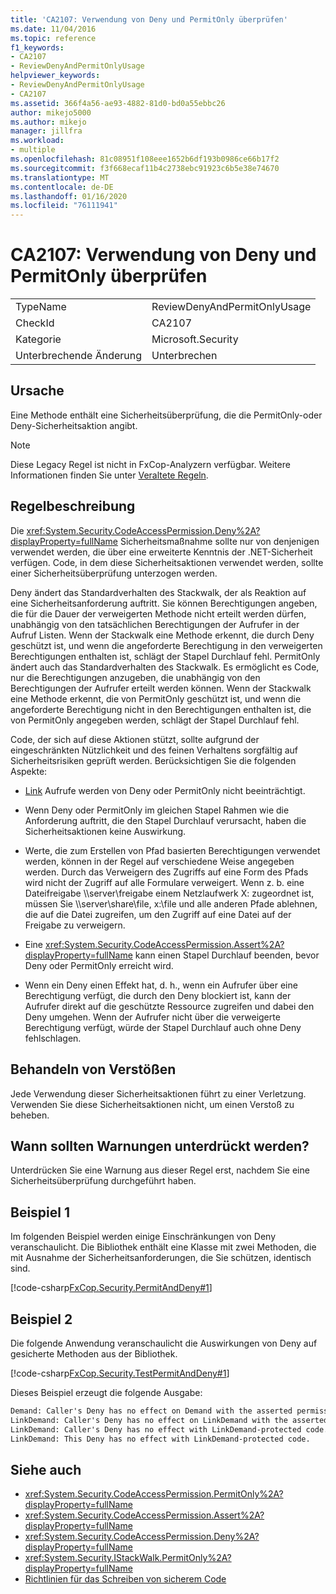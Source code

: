```yaml
---
title: 'CA2107: Verwendung von Deny und PermitOnly überprüfen'
ms.date: 11/04/2016
ms.topic: reference
f1_keywords:
- CA2107
- ReviewDenyAndPermitOnlyUsage
helpviewer_keywords:
- ReviewDenyAndPermitOnlyUsage
- CA2107
ms.assetid: 366f4a56-ae93-4882-81d0-bd0a55ebbc26
author: mikejo5000
ms.author: mikejo
manager: jillfra
ms.workload:
- multiple
ms.openlocfilehash: 81c08951f108eee1652b6df193b0986ce66b17f2
ms.sourcegitcommit: f3f668ecaf11b4c2738ebc91923c6b5e38e74670
ms.translationtype: MT
ms.contentlocale: de-DE
ms.lasthandoff: 01/16/2020
ms.locfileid: "76111941"
---
```

# <a name="ca2107-review-deny-and-permit-only-usage"></a>CA2107: Verwendung von Deny und PermitOnly überprüfen

|||
|-|-|
|TypeName|ReviewDenyAndPermitOnlyUsage|
|CheckId|CA2107|
|Kategorie|Microsoft.Security|
|Unterbrechende Änderung|Unterbrechen|

## <a name="cause"></a>Ursache
Eine Methode enthält eine Sicherheitsüberprüfung, die die PermitOnly-oder Deny-Sicherheitsaktion angibt.

> [!NOTE]
> Diese Legacy Regel ist nicht in FxCop-Analyzern verfügbar. Weitere Informationen finden Sie unter [Veraltete Regeln](fxcop-rule-port-status.md#deprecated-rules).

## <a name="rule-description"></a>Regelbeschreibung

Die <xref:System.Security.CodeAccessPermission.Deny%2A?displayProperty=fullName> Sicherheitsmaßnahme sollte nur von denjenigen verwendet werden, die über eine erweiterte Kenntnis der .NET-Sicherheit verfügen. Code, in dem diese Sicherheitsaktionen verwendet werden, sollte einer Sicherheitsüberprüfung unterzogen werden.

Deny ändert das Standardverhalten des Stackwalk, der als Reaktion auf eine Sicherheitsanforderung auftritt. Sie können Berechtigungen angeben, die für die Dauer der verweigerten Methode nicht erteilt werden dürfen, unabhängig von den tatsächlichen Berechtigungen der Aufrufer in der Aufruf Listen. Wenn der Stackwalk eine Methode erkennt, die durch Deny geschützt ist, und wenn die angeforderte Berechtigung in den verweigerten Berechtigungen enthalten ist, schlägt der Stapel Durchlauf fehl. PermitOnly ändert auch das Standardverhalten des Stackwalk. Es ermöglicht es Code, nur die Berechtigungen anzugeben, die unabhängig von den Berechtigungen der Aufrufer erteilt werden können. Wenn der Stackwalk eine Methode erkennt, die von PermitOnly geschützt ist, und wenn die angeforderte Berechtigung nicht in den Berechtigungen enthalten ist, die von PermitOnly angegeben werden, schlägt der Stapel Durchlauf fehl.

Code, der sich auf diese Aktionen stützt, sollte aufgrund der eingeschränkten Nützlichkeit und des feinen Verhaltens sorgfältig auf Sicherheitsrisiken geprüft werden. Berücksichtigen Sie die folgenden Aspekte:

- [Link](/dotnet/framework/misc/link-demands) Aufrufe werden von Deny oder PermitOnly nicht beeinträchtigt.

- Wenn Deny oder PermitOnly im gleichen Stapel Rahmen wie die Anforderung auftritt, die den Stapel Durchlauf verursacht, haben die Sicherheitsaktionen keine Auswirkung.

- Werte, die zum Erstellen von Pfad basierten Berechtigungen verwendet werden, können in der Regel auf verschiedene Weise angegeben werden. Durch das Verweigern des Zugriffs auf eine Form des Pfads wird nicht der Zugriff auf alle Formulare verweigert. Wenn z. b. eine Dateifreigabe \\\server\freigabe einem Netzlaufwerk X: zugeordnet ist, müssen Sie \\\server\share\file, x:\file und alle anderen Pfade ablehnen, die auf die Datei zugreifen, um den Zugriff auf eine Datei auf der Freigabe zu verweigern.

- Eine <xref:System.Security.CodeAccessPermission.Assert%2A?displayProperty=fullName> kann einen Stapel Durchlauf beenden, bevor Deny oder PermitOnly erreicht wird.

- Wenn ein Deny einen Effekt hat, d. h., wenn ein Aufrufer über eine Berechtigung verfügt, die durch den Deny blockiert ist, kann der Aufrufer direkt auf die geschützte Ressource zugreifen und dabei den Deny umgehen. Wenn der Aufrufer nicht über die verweigerte Berechtigung verfügt, würde der Stapel Durchlauf auch ohne Deny fehlschlagen.

## <a name="how-to-fix-violations"></a>Behandeln von Verstößen

Jede Verwendung dieser Sicherheitsaktionen führt zu einer Verletzung. Verwenden Sie diese Sicherheitsaktionen nicht, um einen Verstoß zu beheben.

## <a name="when-to-suppress-warnings"></a>Wann sollten Warnungen unterdrückt werden?

Unterdrücken Sie eine Warnung aus dieser Regel erst, nachdem Sie eine Sicherheitsüberprüfung durchgeführt haben.

## <a name="example-1"></a>Beispiel 1

Im folgenden Beispiel werden einige Einschränkungen von Deny veranschaulicht. Die Bibliothek enthält eine Klasse mit zwei Methoden, die mit Ausnahme der Sicherheitsanforderungen, die Sie schützen, identisch sind.

[!code-csharp[FxCop.Security.PermitAndDeny#1](../code-quality/codesnippet/CSharp/ca2107-review-deny-and-permit-only-usage_1.cs)]

## <a name="example-2"></a>Beispiel 2

Die folgende Anwendung veranschaulicht die Auswirkungen von Deny auf gesicherte Methoden aus der Bibliothek.

[!code-csharp[FxCop.Security.TestPermitAndDeny#1](../code-quality/codesnippet/CSharp/ca2107-review-deny-and-permit-only-usage_2.cs)]

Dieses Beispiel erzeugt die folgende Ausgabe:

```txt
Demand: Caller's Deny has no effect on Demand with the asserted permission.
LinkDemand: Caller's Deny has no effect on LinkDemand with the asserted permission.
LinkDemand: Caller's Deny has no effect with LinkDemand-protected code.
LinkDemand: This Deny has no effect with LinkDemand-protected code.
```

## <a name="see-also"></a>Siehe auch

- <xref:System.Security.CodeAccessPermission.PermitOnly%2A?displayProperty=fullName>
- <xref:System.Security.CodeAccessPermission.Assert%2A?displayProperty=fullName>
- <xref:System.Security.CodeAccessPermission.Deny%2A?displayProperty=fullName>
- <xref:System.Security.IStackWalk.PermitOnly%2A?displayProperty=fullName>
- [Richtlinien für das Schreiben von sicherem Code](/dotnet/standard/security/secure-coding-guidelines)
